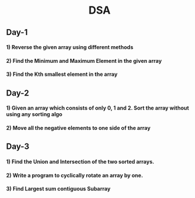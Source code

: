 # <div align=center> DSA</div>

## Day-1
#### 1) Reverse the given array using different methods
#### 2) Find the Minimum and Maximum Element in the given array
#### 3) Find the Kth smallest element in the array 

## Day-2
#### 1) Given an array which consists of only 0, 1 and 2. Sort the array without using any sorting algo
#### 2) Move all the negative elements to one side of the array 

## Day-3
#### 1) Find the Union and Intersection of the two sorted arrays.
#### 2) Write a program to cyclically rotate an array by one.
#### 3) Find Largest sum contiguous Subarray 
